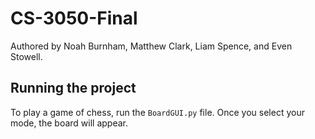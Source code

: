 # CS-3050-Final

Authored by Noah Burnham, Matthew Clark, Liam Spence, and Even Stowell.

## Running the project
To play a game of chess, run the `BoardGUI.py` file. Once you select your mode, the board will appear. 
